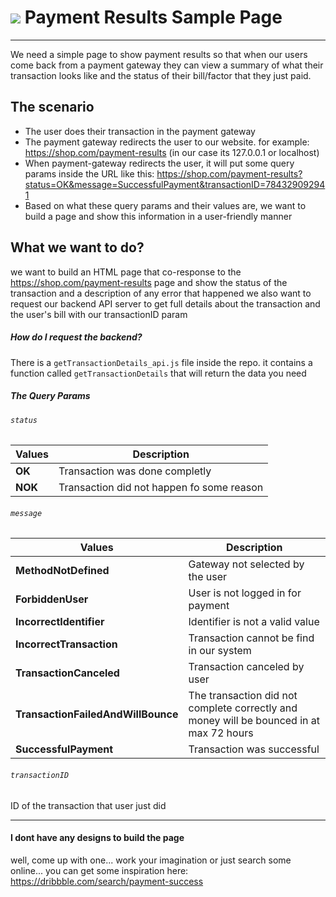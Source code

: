 # ![](https://cdn-icons-png.flaticon.com/32/4196/4196427.png) Payment Results Sample Page
---

We need a simple page to show payment results so that when our users come back from a payment gateway they can view a summary of what their transaction looks like and the status of their bill/factor that they just paid.

## The scenario

-   The user does their transaction in the payment gateway
-   The payment gateway redirects the user to our website. for example: https://shop.com/payment-results (in our case its 127.0.0.1 or localhost)
-   When payment-gateway redirects the user, it will put some query params inside the URL like this:
    https://shop.com/payment-results?status=OK&message=SuccessfulPayment&transactionID=784329092941
-   Based on what these query params and their values are, we want to build a page and show this information in a user-friendly manner

## What we want to do?

we want to build an HTML page that co-response to the https://shop.com/payment-results page
and show the status of the transaction and a description of any error that happened
we also want to request our backend API server to get full details about the transaction and the user's bill with our transactionID param

##### How do I request the backend?

There is a `getTransactionDetails_api.js` file inside the repo. it contains a function called `getTransactionDetails` that will return the data you need

##### The Query Params

###### `status`

| Values  | Description                               |
| ------- | ----------------------------------------- |
| **OK**  | Transaction was done completly            |
| **NOK** | Transaction did not happen fo some reason |

###### `message`

| Values                             | Description                                                                             |
| ---------------------------------- | --------------------------------------------------------------------------------------- |
| **MethodNotDefined**               | Gateway not selected by the user                                                        |
| **ForbiddenUser**                  | User is not logged in for payment                                                       |
| **IncorrectIdentifier**            | Identifier is not a valid value                                                         |
| **IncorrectTransaction**           | Transaction cannot be find in our system                                                |
| **TransactionCanceled**            | Transaction canceled by user                                                            |
| **TransactionFailedAndWillBounce** | The transaction did not complete correctly and money will be bounced in at max 72 hours |
| **SuccessfulPayment**              | Transaction was successful                                                              |

###### `transactionID`

ID of the transaction that user just did

---

#### I dont have any designs to build the page

well, come up with one... work your imagination
or just search some online...
you can get some inspiration here: https://dribbble.com/search/payment-success
